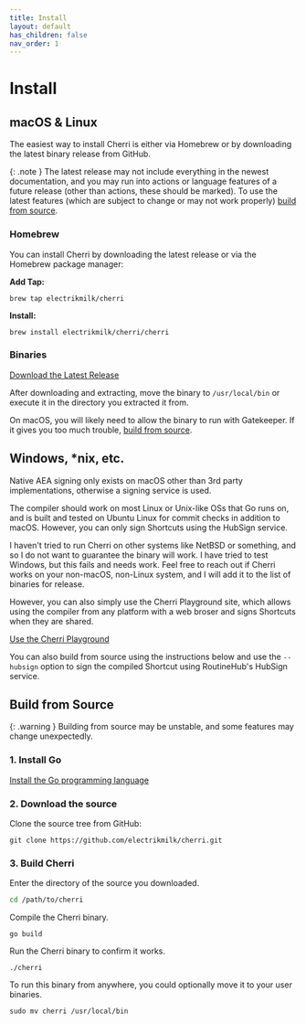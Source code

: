 ```yaml
---
title: Install
layout: default
has_children: false
nav_order: 1
---
```


# Install

## macOS & Linux

The easiest way to install Cherri is either via Homebrew or by downloading the latest binary release from GitHub.

{: .note }
The latest release may not include everything in the newest documentation, and you may run into actions or language features of a future release (other than actions, these should be marked). To use the latest features (which are subject to change or may not work properly) [build from source](#build-from-source).

### Homebrew

You can install Cherri by downloading the latest release or via the Homebrew package manager:

**Add Tap:**

```console
brew tap electrikmilk/cherri
```

**Install:**

```console
brew install electrikmilk/cherri/cherri
```

### Binaries

<a href="https://github.com/electrikmilk/cherri/releases" class="btn btn-red" target="_blank">Download the Latest Release</a>

After downloading and extracting, move the binary to `/usr/local/bin` or execute it in the directory you extracted it from.

On macOS, you will likely need to allow the binary to run with Gatekeeper. If it gives you too much trouble, [build from source](#build-from-source).

## Windows, *nix, etc.

Native AEA signing only exists on macOS other than 3rd party implementations, otherwise a signing service is used.

The compiler should work on most Linux or Unix-like OSs that Go runs on, and is built and tested on Ubuntu Linux for commit checks in addition to macOS. However, you can only sign Shortcuts using the HubSign service. 

I haven't tried to run Cherri on other systems like NetBSD or something, and so I do not want to guarantee the binary will work. I have tried to test Windows, but this fails and needs work. Feel free to reach out if Cherri works on your non-macOS, non-Linux system, and I will add it to the list of binaries for release.

However, you can also simply use the Cherri Playground site, which allows using the compiler from any platform with a web broser and signs Shortcuts when they are shared.

<a href="[https://github.com/electrikmilk/cherri/releases](https://playground.cherrilang.org/)" class="btn btn-red" target="_blank">Use the Cherri Playground</a>

You can also build from source using the instructions below and use the `--hubsign` option to sign the compiled Shortcut using RoutineHub's HubSign service.

## Build from Source

{: .warning }
Building from source may be unstable, and some features may change unexpectedly.

### 1. Install Go

<a href="https://go.dev/doc/install" target="_blank">Install the Go programming language</a>

### 2. Download the source

Clone the source tree from GitHub: 

```console
git clone https://github.com/electrikmilk/cherri.git
```

### 3. Build Cherri

Enter the directory of the source you downloaded.

```bash
cd /path/to/cherri
```

Compile the Cherri binary.

```console
go build
```

Run the Cherri binary to confirm it works.

```console
./cherri
```

To run this binary from anywhere, you could optionally move it to your user binaries.

```console
sudo mv cherri /usr/local/bin
```
